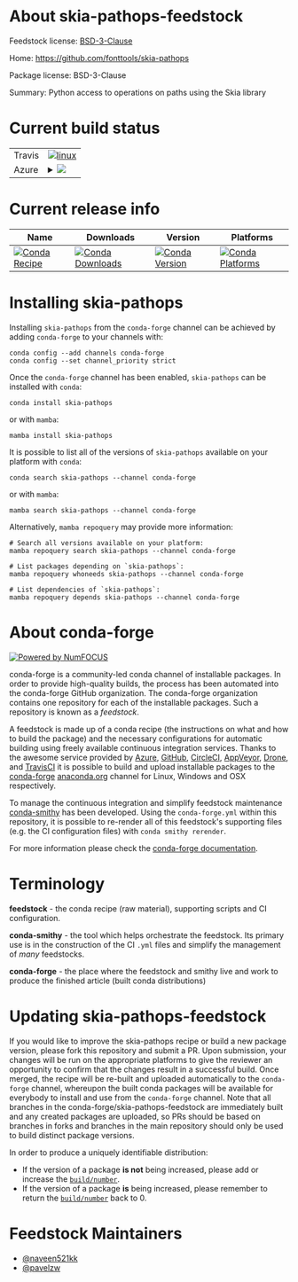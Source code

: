 About skia-pathops-feedstock
============================

Feedstock license: [BSD-3-Clause](https://github.com/conda-forge/skia-pathops-feedstock/blob/main/LICENSE.txt)

Home: https://github.com/fonttools/skia-pathops

Package license: BSD-3-Clause

Summary: Python access to operations on paths using the Skia library

Current build status
====================


<table><tr>
    <td>Travis</td>
    <td>
      <a href="https://app.travis-ci.com/conda-forge/skia-pathops-feedstock">
        <img alt="linux" src="https://img.shields.io/travis/com/conda-forge/skia-pathops-feedstock/main.svg?label=Linux">
      </a>
    </td>
  </tr>
    
  <tr>
    <td>Azure</td>
    <td>
      <details>
        <summary>
          <a href="https://dev.azure.com/conda-forge/feedstock-builds/_build/latest?definitionId=16735&branchName=main">
            <img src="https://dev.azure.com/conda-forge/feedstock-builds/_apis/build/status/skia-pathops-feedstock?branchName=main">
          </a>
        </summary>
        <table>
          <thead><tr><th>Variant</th><th>Status</th></tr></thead>
          <tbody><tr>
              <td>linux_64_python3.10.____cpython</td>
              <td>
                <a href="https://dev.azure.com/conda-forge/feedstock-builds/_build/latest?definitionId=16735&branchName=main">
                  <img src="https://dev.azure.com/conda-forge/feedstock-builds/_apis/build/status/skia-pathops-feedstock?branchName=main&jobName=linux&configuration=linux%20linux_64_python3.10.____cpython" alt="variant">
                </a>
              </td>
            </tr><tr>
              <td>linux_64_python3.11.____cpython</td>
              <td>
                <a href="https://dev.azure.com/conda-forge/feedstock-builds/_build/latest?definitionId=16735&branchName=main">
                  <img src="https://dev.azure.com/conda-forge/feedstock-builds/_apis/build/status/skia-pathops-feedstock?branchName=main&jobName=linux&configuration=linux%20linux_64_python3.11.____cpython" alt="variant">
                </a>
              </td>
            </tr><tr>
              <td>linux_64_python3.8.____cpython</td>
              <td>
                <a href="https://dev.azure.com/conda-forge/feedstock-builds/_build/latest?definitionId=16735&branchName=main">
                  <img src="https://dev.azure.com/conda-forge/feedstock-builds/_apis/build/status/skia-pathops-feedstock?branchName=main&jobName=linux&configuration=linux%20linux_64_python3.8.____cpython" alt="variant">
                </a>
              </td>
            </tr><tr>
              <td>linux_64_python3.9.____73_pypy</td>
              <td>
                <a href="https://dev.azure.com/conda-forge/feedstock-builds/_build/latest?definitionId=16735&branchName=main">
                  <img src="https://dev.azure.com/conda-forge/feedstock-builds/_apis/build/status/skia-pathops-feedstock?branchName=main&jobName=linux&configuration=linux%20linux_64_python3.9.____73_pypy" alt="variant">
                </a>
              </td>
            </tr><tr>
              <td>linux_64_python3.9.____cpython</td>
              <td>
                <a href="https://dev.azure.com/conda-forge/feedstock-builds/_build/latest?definitionId=16735&branchName=main">
                  <img src="https://dev.azure.com/conda-forge/feedstock-builds/_apis/build/status/skia-pathops-feedstock?branchName=main&jobName=linux&configuration=linux%20linux_64_python3.9.____cpython" alt="variant">
                </a>
              </td>
            </tr><tr>
              <td>linux_aarch64_python3.10.____cpython</td>
              <td>
                <a href="https://dev.azure.com/conda-forge/feedstock-builds/_build/latest?definitionId=16735&branchName=main">
                  <img src="https://dev.azure.com/conda-forge/feedstock-builds/_apis/build/status/skia-pathops-feedstock?branchName=main&jobName=linux&configuration=linux%20linux_aarch64_python3.10.____cpython" alt="variant">
                </a>
              </td>
            </tr><tr>
              <td>linux_aarch64_python3.11.____cpython</td>
              <td>
                <a href="https://dev.azure.com/conda-forge/feedstock-builds/_build/latest?definitionId=16735&branchName=main">
                  <img src="https://dev.azure.com/conda-forge/feedstock-builds/_apis/build/status/skia-pathops-feedstock?branchName=main&jobName=linux&configuration=linux%20linux_aarch64_python3.11.____cpython" alt="variant">
                </a>
              </td>
            </tr><tr>
              <td>linux_aarch64_python3.8.____cpython</td>
              <td>
                <a href="https://dev.azure.com/conda-forge/feedstock-builds/_build/latest?definitionId=16735&branchName=main">
                  <img src="https://dev.azure.com/conda-forge/feedstock-builds/_apis/build/status/skia-pathops-feedstock?branchName=main&jobName=linux&configuration=linux%20linux_aarch64_python3.8.____cpython" alt="variant">
                </a>
              </td>
            </tr><tr>
              <td>linux_aarch64_python3.9.____73_pypy</td>
              <td>
                <a href="https://dev.azure.com/conda-forge/feedstock-builds/_build/latest?definitionId=16735&branchName=main">
                  <img src="https://dev.azure.com/conda-forge/feedstock-builds/_apis/build/status/skia-pathops-feedstock?branchName=main&jobName=linux&configuration=linux%20linux_aarch64_python3.9.____73_pypy" alt="variant">
                </a>
              </td>
            </tr><tr>
              <td>linux_aarch64_python3.9.____cpython</td>
              <td>
                <a href="https://dev.azure.com/conda-forge/feedstock-builds/_build/latest?definitionId=16735&branchName=main">
                  <img src="https://dev.azure.com/conda-forge/feedstock-builds/_apis/build/status/skia-pathops-feedstock?branchName=main&jobName=linux&configuration=linux%20linux_aarch64_python3.9.____cpython" alt="variant">
                </a>
              </td>
            </tr><tr>
              <td>osx_64_python3.10.____cpython</td>
              <td>
                <a href="https://dev.azure.com/conda-forge/feedstock-builds/_build/latest?definitionId=16735&branchName=main">
                  <img src="https://dev.azure.com/conda-forge/feedstock-builds/_apis/build/status/skia-pathops-feedstock?branchName=main&jobName=osx&configuration=osx%20osx_64_python3.10.____cpython" alt="variant">
                </a>
              </td>
            </tr><tr>
              <td>osx_64_python3.11.____cpython</td>
              <td>
                <a href="https://dev.azure.com/conda-forge/feedstock-builds/_build/latest?definitionId=16735&branchName=main">
                  <img src="https://dev.azure.com/conda-forge/feedstock-builds/_apis/build/status/skia-pathops-feedstock?branchName=main&jobName=osx&configuration=osx%20osx_64_python3.11.____cpython" alt="variant">
                </a>
              </td>
            </tr><tr>
              <td>osx_64_python3.8.____cpython</td>
              <td>
                <a href="https://dev.azure.com/conda-forge/feedstock-builds/_build/latest?definitionId=16735&branchName=main">
                  <img src="https://dev.azure.com/conda-forge/feedstock-builds/_apis/build/status/skia-pathops-feedstock?branchName=main&jobName=osx&configuration=osx%20osx_64_python3.8.____cpython" alt="variant">
                </a>
              </td>
            </tr><tr>
              <td>osx_64_python3.9.____73_pypy</td>
              <td>
                <a href="https://dev.azure.com/conda-forge/feedstock-builds/_build/latest?definitionId=16735&branchName=main">
                  <img src="https://dev.azure.com/conda-forge/feedstock-builds/_apis/build/status/skia-pathops-feedstock?branchName=main&jobName=osx&configuration=osx%20osx_64_python3.9.____73_pypy" alt="variant">
                </a>
              </td>
            </tr><tr>
              <td>osx_64_python3.9.____cpython</td>
              <td>
                <a href="https://dev.azure.com/conda-forge/feedstock-builds/_build/latest?definitionId=16735&branchName=main">
                  <img src="https://dev.azure.com/conda-forge/feedstock-builds/_apis/build/status/skia-pathops-feedstock?branchName=main&jobName=osx&configuration=osx%20osx_64_python3.9.____cpython" alt="variant">
                </a>
              </td>
            </tr><tr>
              <td>osx_arm64_python3.10.____cpython</td>
              <td>
                <a href="https://dev.azure.com/conda-forge/feedstock-builds/_build/latest?definitionId=16735&branchName=main">
                  <img src="https://dev.azure.com/conda-forge/feedstock-builds/_apis/build/status/skia-pathops-feedstock?branchName=main&jobName=osx&configuration=osx%20osx_arm64_python3.10.____cpython" alt="variant">
                </a>
              </td>
            </tr><tr>
              <td>osx_arm64_python3.11.____cpython</td>
              <td>
                <a href="https://dev.azure.com/conda-forge/feedstock-builds/_build/latest?definitionId=16735&branchName=main">
                  <img src="https://dev.azure.com/conda-forge/feedstock-builds/_apis/build/status/skia-pathops-feedstock?branchName=main&jobName=osx&configuration=osx%20osx_arm64_python3.11.____cpython" alt="variant">
                </a>
              </td>
            </tr><tr>
              <td>osx_arm64_python3.8.____cpython</td>
              <td>
                <a href="https://dev.azure.com/conda-forge/feedstock-builds/_build/latest?definitionId=16735&branchName=main">
                  <img src="https://dev.azure.com/conda-forge/feedstock-builds/_apis/build/status/skia-pathops-feedstock?branchName=main&jobName=osx&configuration=osx%20osx_arm64_python3.8.____cpython" alt="variant">
                </a>
              </td>
            </tr><tr>
              <td>osx_arm64_python3.9.____cpython</td>
              <td>
                <a href="https://dev.azure.com/conda-forge/feedstock-builds/_build/latest?definitionId=16735&branchName=main">
                  <img src="https://dev.azure.com/conda-forge/feedstock-builds/_apis/build/status/skia-pathops-feedstock?branchName=main&jobName=osx&configuration=osx%20osx_arm64_python3.9.____cpython" alt="variant">
                </a>
              </td>
            </tr><tr>
              <td>win_64_python3.10.____cpython</td>
              <td>
                <a href="https://dev.azure.com/conda-forge/feedstock-builds/_build/latest?definitionId=16735&branchName=main">
                  <img src="https://dev.azure.com/conda-forge/feedstock-builds/_apis/build/status/skia-pathops-feedstock?branchName=main&jobName=win&configuration=win%20win_64_python3.10.____cpython" alt="variant">
                </a>
              </td>
            </tr><tr>
              <td>win_64_python3.11.____cpython</td>
              <td>
                <a href="https://dev.azure.com/conda-forge/feedstock-builds/_build/latest?definitionId=16735&branchName=main">
                  <img src="https://dev.azure.com/conda-forge/feedstock-builds/_apis/build/status/skia-pathops-feedstock?branchName=main&jobName=win&configuration=win%20win_64_python3.11.____cpython" alt="variant">
                </a>
              </td>
            </tr><tr>
              <td>win_64_python3.8.____cpython</td>
              <td>
                <a href="https://dev.azure.com/conda-forge/feedstock-builds/_build/latest?definitionId=16735&branchName=main">
                  <img src="https://dev.azure.com/conda-forge/feedstock-builds/_apis/build/status/skia-pathops-feedstock?branchName=main&jobName=win&configuration=win%20win_64_python3.8.____cpython" alt="variant">
                </a>
              </td>
            </tr><tr>
              <td>win_64_python3.9.____73_pypy</td>
              <td>
                <a href="https://dev.azure.com/conda-forge/feedstock-builds/_build/latest?definitionId=16735&branchName=main">
                  <img src="https://dev.azure.com/conda-forge/feedstock-builds/_apis/build/status/skia-pathops-feedstock?branchName=main&jobName=win&configuration=win%20win_64_python3.9.____73_pypy" alt="variant">
                </a>
              </td>
            </tr><tr>
              <td>win_64_python3.9.____cpython</td>
              <td>
                <a href="https://dev.azure.com/conda-forge/feedstock-builds/_build/latest?definitionId=16735&branchName=main">
                  <img src="https://dev.azure.com/conda-forge/feedstock-builds/_apis/build/status/skia-pathops-feedstock?branchName=main&jobName=win&configuration=win%20win_64_python3.9.____cpython" alt="variant">
                </a>
              </td>
            </tr>
          </tbody>
        </table>
      </details>
    </td>
  </tr>
</table>

Current release info
====================

| Name | Downloads | Version | Platforms |
| --- | --- | --- | --- |
| [![Conda Recipe](https://img.shields.io/badge/recipe-skia--pathops-green.svg)](https://anaconda.org/conda-forge/skia-pathops) | [![Conda Downloads](https://img.shields.io/conda/dn/conda-forge/skia-pathops.svg)](https://anaconda.org/conda-forge/skia-pathops) | [![Conda Version](https://img.shields.io/conda/vn/conda-forge/skia-pathops.svg)](https://anaconda.org/conda-forge/skia-pathops) | [![Conda Platforms](https://img.shields.io/conda/pn/conda-forge/skia-pathops.svg)](https://anaconda.org/conda-forge/skia-pathops) |

Installing skia-pathops
=======================

Installing `skia-pathops` from the `conda-forge` channel can be achieved by adding `conda-forge` to your channels with:

```
conda config --add channels conda-forge
conda config --set channel_priority strict
```

Once the `conda-forge` channel has been enabled, `skia-pathops` can be installed with `conda`:

```
conda install skia-pathops
```

or with `mamba`:

```
mamba install skia-pathops
```

It is possible to list all of the versions of `skia-pathops` available on your platform with `conda`:

```
conda search skia-pathops --channel conda-forge
```

or with `mamba`:

```
mamba search skia-pathops --channel conda-forge
```

Alternatively, `mamba repoquery` may provide more information:

```
# Search all versions available on your platform:
mamba repoquery search skia-pathops --channel conda-forge

# List packages depending on `skia-pathops`:
mamba repoquery whoneeds skia-pathops --channel conda-forge

# List dependencies of `skia-pathops`:
mamba repoquery depends skia-pathops --channel conda-forge
```


About conda-forge
=================

[![Powered by
NumFOCUS](https://img.shields.io/badge/powered%20by-NumFOCUS-orange.svg?style=flat&colorA=E1523D&colorB=007D8A)](https://numfocus.org)

conda-forge is a community-led conda channel of installable packages.
In order to provide high-quality builds, the process has been automated into the
conda-forge GitHub organization. The conda-forge organization contains one repository
for each of the installable packages. Such a repository is known as a *feedstock*.

A feedstock is made up of a conda recipe (the instructions on what and how to build
the package) and the necessary configurations for automatic building using freely
available continuous integration services. Thanks to the awesome service provided by
[Azure](https://azure.microsoft.com/en-us/services/devops/), [GitHub](https://github.com/),
[CircleCI](https://circleci.com/), [AppVeyor](https://www.appveyor.com/),
[Drone](https://cloud.drone.io/welcome), and [TravisCI](https://travis-ci.com/)
it is possible to build and upload installable packages to the
[conda-forge](https://anaconda.org/conda-forge) [anaconda.org](https://anaconda.org/)
channel for Linux, Windows and OSX respectively.

To manage the continuous integration and simplify feedstock maintenance
[conda-smithy](https://github.com/conda-forge/conda-smithy) has been developed.
Using the ``conda-forge.yml`` within this repository, it is possible to re-render all of
this feedstock's supporting files (e.g. the CI configuration files) with ``conda smithy rerender``.

For more information please check the [conda-forge documentation](https://conda-forge.org/docs/).

Terminology
===========

**feedstock** - the conda recipe (raw material), supporting scripts and CI configuration.

**conda-smithy** - the tool which helps orchestrate the feedstock.
                   Its primary use is in the construction of the CI ``.yml`` files
                   and simplify the management of *many* feedstocks.

**conda-forge** - the place where the feedstock and smithy live and work to
                  produce the finished article (built conda distributions)


Updating skia-pathops-feedstock
===============================

If you would like to improve the skia-pathops recipe or build a new
package version, please fork this repository and submit a PR. Upon submission,
your changes will be run on the appropriate platforms to give the reviewer an
opportunity to confirm that the changes result in a successful build. Once
merged, the recipe will be re-built and uploaded automatically to the
`conda-forge` channel, whereupon the built conda packages will be available for
everybody to install and use from the `conda-forge` channel.
Note that all branches in the conda-forge/skia-pathops-feedstock are
immediately built and any created packages are uploaded, so PRs should be based
on branches in forks and branches in the main repository should only be used to
build distinct package versions.

In order to produce a uniquely identifiable distribution:
 * If the version of a package **is not** being increased, please add or increase
   the [``build/number``](https://docs.conda.io/projects/conda-build/en/latest/resources/define-metadata.html#build-number-and-string).
 * If the version of a package **is** being increased, please remember to return
   the [``build/number``](https://docs.conda.io/projects/conda-build/en/latest/resources/define-metadata.html#build-number-and-string)
   back to 0.

Feedstock Maintainers
=====================

* [@naveen521kk](https://github.com/naveen521kk/)
* [@pavelzw](https://github.com/pavelzw/)

